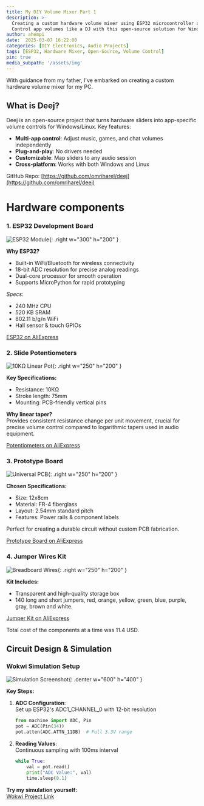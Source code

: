 ```yaml
---
title: My DIY Volume Mixer Part 1
description: >-
  Creating a custom hardware volume mixer using ESP32 microcontroller and slide potentiometers.
  Control app volumes like a DJ with this open-source solution for Windows/Linux.
author: ahempi
date:  2025-03-07 16:22:00
categories: [DIY Electronics, Audio Projects]
tags: [ESP32, Hardware Mixer, Open-Source, Volume Control]
pin: true
media_subpath: '/assets/img'
---
```


With guidance from my father, I've embarked on creating a custom hardware volume mixer for my PC.

## What is Deej?

Deej is an open-source project that turns hardware sliders into app-specific volume controls for Windows/Linux. Key features:  
- **Multi-app control**: Adjust music, games, and chat volumes independently  
- **Plug-and-play**: No drivers needed  
- **Customizable**: Map sliders to any audio session  
- **Cross-platform**: Works with both Windows and Linux  

GitHub Repo: [https://github.com/omriharel/deej](https://github.com/omriharel/deej)

# Hardware components

### 1. ESP32 Development Board  
![ESP32 Module](ESP32.png){: .right w="300" h="200" }

**Why ESP32?**  
- Built-in WiFi/Bluetooth for wireless connectivity  
- 18-bit ADC resolution for precise analog readings  
- Dual-core processor for smooth operation  
- Supports MicroPython for rapid prototyping  

*Specs*:  
- 240 MHz CPU  
- 520 KB SRAM  
- 802.11 b/g/n WiFi  
- Hall sensor & touch GPIOs  

[ESP32 on AliExpress](https://de.aliexpress.com/item/1005005704190069.html)

### 2. Slide Potentiometers  
![10KΩ Linear Pot](Liner_Potentiometer.png){: .right w="250" h="200" }

**Key Specifications:**  
- Resistance: 10KΩ  
- Stroke length: 75mm  
- Mounting: PCB-friendly vertical pins  

**Why linear taper?**  
Provides consistent resistance change per unit movement, crucial for precise volume control compared to logarithmic tapers used in audio equipment.

[Potentiometers on AliExpress](https://www.aliexpress.com/item/1005005453551178.html)


### 3. Prototype Board  
![Universal PCB](Protoboard.png){: .right w="250" h="200" }

**Chosen Specifications:**  
- Size: 12x8cm  
- Material: FR-4 fiberglass  
- Layout: 2.54mm standard pitch  
- Features: Power rails & component labels  

Perfect for creating a durable circuit without custom PCB fabrication.

[Prototype Board on AliExpress](https://www.aliexpress.com/item/1005004941494955.html)

### 4. Jumper Wires Kit  
![Breadboard Wires](Breadboard_Jumper_Cable_Wire_Kit.png){: .right w="250" h="200" }

**Kit Includes:**  
- Transparent and high-quality storage box
- 140 long and short jumpers, red, orange, yellow, green, blue, purple, gray, brown and white.

[Jumper Kit on AliExpress](https://www.aliexpress.com/item/1005004917329293.html)


Total cost of the components at a time was 11.4 USD.


## Circuit Design & Simulation  
### Wokwi Simulation Setup  
![Simulation Screenshot](simulation_ESP32.png){: .center w="600" h="400" }

**Key Steps:**  
1. **ADC Configuration**:  
   Set up ESP32's ADC1_CHANNEL_0 with 12-bit resolution  
   ```python
   from machine import ADC, Pin
   pot = ADC(Pin(34))
   pot.atten(ADC.ATTN_11DB)  # Full 3.3V range
   ```

2. **Reading Values**:  
   Continuous sampling with 100ms interval  
   ```python
   while True:
       val = pot.read()
       print("ADC Value:", val)
       time.sleep(0.1)
   ```

**Try my simulation yourself:**  
[Wokwi Project Link](https://wokwi.com/projects/395695341575852033)
